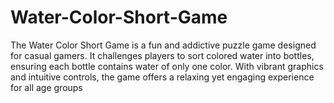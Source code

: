# Water-Color-Short-Game
The Water Color Short Game is a fun and addictive puzzle game designed for casual gamers. It challenges players to sort colored water into bottles, ensuring each bottle contains water of only one color. With vibrant graphics and intuitive controls, the game offers a relaxing yet engaging experience for all age groups
